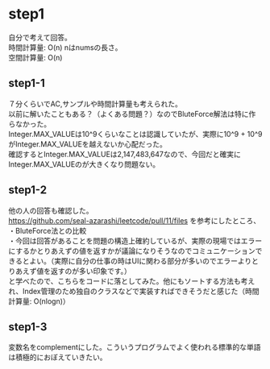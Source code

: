 # step1
自分で考えて回答。  
時間計算量: O(n) nはnumsの長さ。  
空間計算量: O(n) 

## step1-1
７分くらいでAC,サンプルや時間計算量も考えられた。  
以前に解いたこともある？（よくある問題？）なのでBluteForce解法は特に作らなかった。  
Integer.MAX_VALUEは10^9くらいなことは認識していたが、実際に10^9 + 10^9がInteger.MAX_VALUEを越えないか心配だった。  
確認するとInteger.MAX_VALUEは2,147,483,647なので、今回だと確実にInteger.MAX_VALUEのが大きくなり問題ない。

## step1-2
他の人の回答も確認した。  
https://github.com/seal-azarashi/leetcode/pull/11/files
を参考にしたところ、  
・BluteForce法との比較  
・今回は回答があることを問題の構造上確約しているが、実際の現場ではエラーにするかとりあえずの値を返すかが議論になりそうなのでコミュニケーションできるとよい。（実際に自分の仕事の時はUIに関わる部分が多いのでエラーよりとりあえず値を返すのが多い印象です。）  
と学べたので、こちらをコードに落としてみた。他にもソートする方法も考えれ、Index管理のため独自のクラスなどで実装すればできそうだと感じた（時間計算量: O(nlogn)）

## step1-3
変数名をcomplementにした。こういうプログラムでよく使われる標準的な単語は積極的におぼえていきたい。
